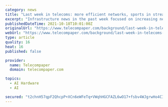 ```yaml
---
category: news
title: "Last week in telecoms: more efficient networks, sports in streaming video and EU prepares chips and AI acts"
excerpt: "Infrastructure news in the past week focused on increasing network efficiency, while in the streaming video market, providers are facing the big question of whether to add sports to their portfolios."
publishedDateTime: 2021-10-18T10:01:00Z
originalUrl: "https://www.telecompaper.com/background/last-week-in-telecoms-more-efficient-networks-sports-in-streaming-video-and-eu-prepares-chips-and-ai-acts--1400853"
webUrl: "https://www.telecompaper.com/background/last-week-in-telecoms-more-efficient-networks-sports-in-streaming-video-and-eu-prepares-chips-and-ai-acts--1400853"
type: article
quality: 16
heat: 16
published: false

provider:
  name: Telecompaper
  domain: telecompaper.com

topics:
  - AI Hardware
  - AI

secured: "t2chnH57qpF2QhcpP+XCn6eWFeTq+VWqhHGCFAZL6wO17+fsbv4WJgrwHo4CIHH2pDJv4WUm6iBIzVpkD8fyMQi8LNshPK4J91vJP+dlS2lDj5y8ajfTG5iL3n5HJojxfccFZ4nyCJKDxgSDDze+61qaB14JjmPc7JVXp5F7SmgWQF7HB/Upt/ie0B5e0J7H3+VuhrxUw7au+cP1ROf+81vnSOdcKEqC3F23Apo2OznverR9mRfoWy3+V97kjZN+Gsdr8kduzcuQyjqSPWHMyBR6r9az/vv7pcG3ktF5mckRPUIPkjoA7ACtOBdeiwsq0wizCyHEvaFvttqcOXrhZhyJhB2bqPIcI76+t3/O1Es=;WIOY3nMf2+DQaLTwwRW2MA=="
---
```


